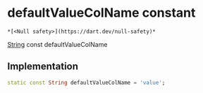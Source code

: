 


# defaultValueColName constant




    *[<Null safety>](https://dart.dev/null-safety)*


[String](https://api.flutter.dev/flutter/dart-core/String-class.html) const defaultValueColName
  







## Implementation

```dart
static const String defaultValueColName = 'value';


```







